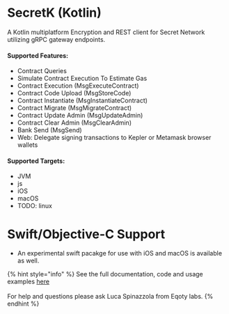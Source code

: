# SecretK (Kotlin)

A Kotlin multiplatform Encryption and REST client for Secret Network utilizing gRPC gateway endpoints.

#### Supported Features:

* Contract Queries
* Simulate Contract Execution To Estimate Gas
* Contract Execution (MsgExecuteContract)
* Contract Code Upload (MsgStoreCode)
* Contract Instantiate (MsgInstantiateContract)
* Contract Migrate (MsgMigrateContract)
* Contract Update Admin (MsgUpdateAdmin)
* Contract Clear Admin (MsgClearAdmin)
* Bank Send (MsgSend)
* Web: Delegate signing transactions to Kepler or Metamask browser wallets

#### Supported Targets:

* JVM
* js
* iOS
* macOS
* TODO: linux

# Swift/Objective-C Support

* An experimental swift pacakge for use with iOS and macOS is available as well.

{% hint style="info" %}
See the full documentation, code and usage examples [here](https://github.com/eqoty-labs/secretk)\
\
For help and questions please ask Luca Spinazzola from Eqoty labs.
{% endhint %}
